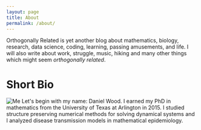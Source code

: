 ```yaml
---
layout: page
title: About
permalink: /about/
---
```


Orthogonally Related is yet another blog about mathematics, biology, research, data 
science, coding, learning, passing amusements, and life. I will also write about work,
struggle, music, hiking and many other things which might seem _orthogonally related_.

<div class="divider"></div>

# Short Bio
![Me](https://danielwo.github.io/assets/images/)
Let's begin with my name: Daniel Wood. I earned my PhD in mathematics from the University
of Texas at Arlington in 2015. I studied structure preserving numerical methods for 
solving dynamical systems and I analyzed disease transmission models in mathematical
epidemiology. 
